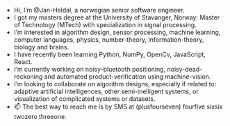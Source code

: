 - Hi, I’m @Jan-Heldal, a norwegian senior software engineer.
- I got my masters degree at the University of Stavanger, Norway: Master of Technology (MTech) with specialization in signal processing.
- I’m interested in algorithm design, sensor processing, machine learning, computer languages, physics, number-theory, information-theory, biology and brains. 
- I have recently been learning Python, NumPy, OpenCv, JavaScript, React.
- I’m currently working on noisy-bluetooth positioning, noisy-dead-reckoning and automated product-verification using machine-vision.
- I’m looking to collaborate on algorithm designs, especially if related to: adaptive artificial intelligences, other semi-inelligent systems, or visualization of complicated systems or datasets.
- 📫 The best way to reach me is by SMS at (plusfourseven) fourfive sixsix twozero threeone.

<!---
Jan-Heldal/Jan-Heldal is a ✨ special ✨ repository because its `README.md` (this file) appears on your GitHub profile.
You can click the Preview link to take a look at your changes.
--->
